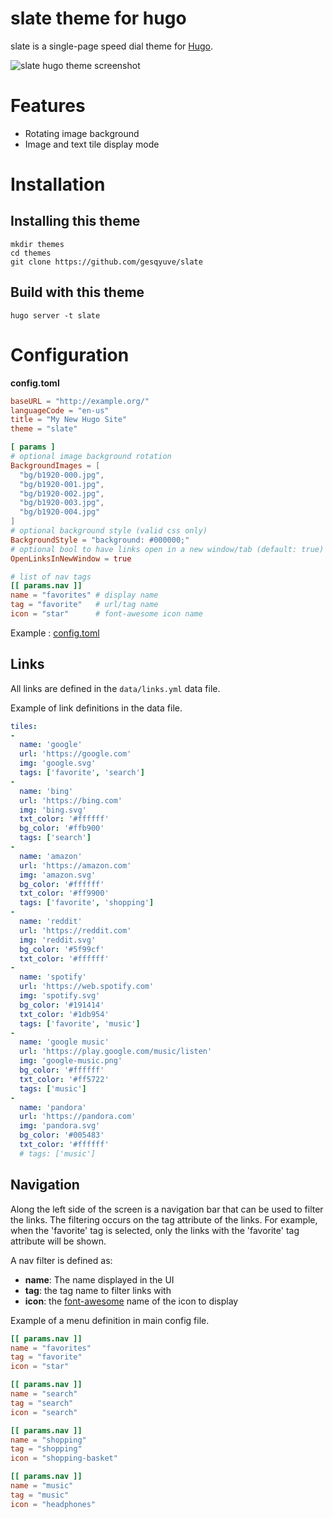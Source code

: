 # slate theme for hugo


slate is a single-page speed dial theme for [Hugo](http://gohugo.io/).

![slate hugo theme screenshot](https://raw.githubusercontent.com/gesquive/slate/master/images/screenshot.png)

# Features
 - Rotating image background
 - Image and text tile display mode


# Installation

## Installing this theme

    mkdir themes
    cd themes
    git clone https://github.com/gesqyuve/slate

## Build with this theme

    hugo server -t slate

# Configuration

**config.toml**

``` toml
baseURL = "http://example.org/"
languageCode = "en-us"
title = "My New Hugo Site"
theme = "slate"

[ params ]
# optional image background rotation
BackgroundImages = [
  "bg/b1920-000.jpg",
  "bg/b1920-001.jpg",
  "bg/b1920-002.jpg",
  "bg/b1920-003.jpg",
  "bg/b1920-004.jpg"
]
# optional background style (valid css only)
BackgroundStyle = "background: #000000;"
# optional bool to have links open in a new window/tab (default: true)
OpenLinksInNewWindow = true

# list of nav tags
[[ params.nav ]]
name = "favorites" # display name
tag = "favorite"   # url/tag name
icon = "star"      # font-awesome icon name

```

Example : [config.toml](https://github.com/gesquive/slate/blob/master/config.toml)

## Links

All links are defined in the `data/links.yml` data file.

Example of link definitions in the data file.

``` yml
tiles:
-
  name: 'google'
  url: 'https://google.com'
  img: 'google.svg'
  tags: ['favorite', 'search']
-
  name: 'bing'
  url: 'https://bing.com'
  img: 'bing.svg'
  txt_color: '#ffffff'
  bg_color: '#ffb900'
  tags: ['search']
-
  name: 'amazon'
  url: 'https://amazon.com'
  img: 'amazon.svg'
  bg_color: '#ffffff'
  txt_color: '#ff9900'
  tags: ['favorite', 'shopping']
-
  name: 'reddit'
  url: 'https://reddit.com'
  img: 'reddit.svg'
  bg_color: '#5f99cf'
  txt_color: '#ffffff'
-
  name: 'spotify'
  url: 'https://web.spotify.com'
  img: 'spotify.svg'
  bg_color: '#191414'
  txt_color: '#1db954'
  tags: ['favorite', 'music']
-
  name: 'google music'
  url: 'https://play.google.com/music/listen'
  img: 'google-music.png'
  bg_color: '#ffffff'
  txt_color: '#ff5722'
  tags: ['music']
-
  name: 'pandora'
  url: 'https://pandora.com'
  img: 'pandora.svg'
  bg_color: '#005483'
  txt_color: '#ffffff'
  # tags: ['music']

```

## Navigation

Along the left side of the screen is a navigation bar that can be used to filter the links. The filtering occurs on the tag attribute of the links. For example, when the 'favorite' tag is selected, only the links with the 'favorite' tag attribute will be shown.

A nav filter is defined as:
- **name**: The name displayed in the UI
- **tag**: the tag name to filter links with
- **icon**: the [font-awesome](http://fontawesome.io/icons/) name of the icon to display

Example of a menu definition in main config file.


``` toml
[[ params.nav ]]
name = "favorites"
tag = "favorite"
icon = "star"

[[ params.nav ]]
name = "search"
tag = "search"
icon = "search"

[[ params.nav ]]
name = "shopping"
tag = "shopping"
icon = "shopping-basket"

[[ params.nav ]]
name = "music"
tag = "music"
icon = "headphones"

```
